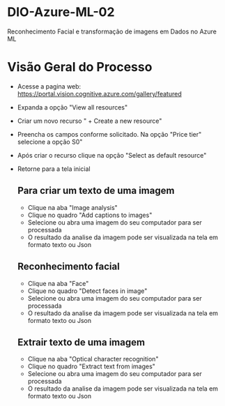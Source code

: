 # DIO-Azure-ML-02
Reconhecimento Facial e transformação de imagens em Dados no Azure ML

# Visão Geral do Processo
- Acesse a pagina web: https://portal.vision.cognitive.azure.com/gallery/featured
- Expanda a opção "View all resources"
- Criar um novo recurso " + Create a new resource"
- Preencha os campos conforme solicitado. Na opção "Price tier" selecione a opção S0"
- Após criar o recurso clique na opção "Select as default resource"
- Retorne para a tela inicial

  ## Para criar um texto de uma imagem
  - Clique na aba "Image analysis"
  - Clique no quadro "Add captions to images"
  - Selecione ou abra uma imagem do seu computador para ser processada
  - O resultado da analise da imagem pode ser visualizada na tela em formato texto ou Json
 
  ## Reconhecimento facial
  - Clique na aba "Face"
  - Clique no quadro "Detect faces in image"
  - Selecione ou abra uma imagem do seu computador para ser processada
  - O resultado da analise da imagem pode ser visualizada na tela em formato texto ou Json

  ## Extrair texto de uma imagem
  - Clique na aba "Optical character recognition"
  - Clique no quadro "Extract text from images"
  - Selecione ou abra uma imagem do seu computador para ser processada
  - O resultado da analise da imagem pode ser visualizada na tela em formato texto ou Json


